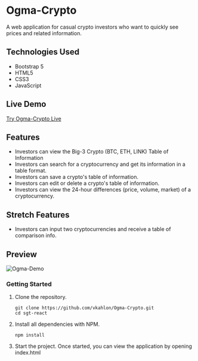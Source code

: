 # Ogma-Crypto

A web application for casual crypto investors who want to quickly see prices and related information.

## Technologies Used

- Bootstrap 5
- HTML5
- CSS3
- JavaScript

## Live Demo

[Try Ogma-Crypto Live](https://vkahlon.github.io/Ogma-Crypto/)

## Features

- Investors can view the Big-3 Crypto (BTC, ETH, LINK) Table of Information
- Investors can search for a cryptocurrency and get its information in a table format.
- Investors can save a crypto's table of information.
- Investors can edit or delete a crypto's table of information.
- Investors can view the 24-hour differences (price, volume, market) of a cryptocurrency.

## Stretch Features

- Investors can input two cryptocurrencies and receive a table of comparison info.


## Preview

![Ogma-Demo](https://user-images.githubusercontent.com/47346471/157322060-6b0f56e2-b066-4e94-b7f5-7ca74f4469bc.gif)



### Getting Started

1. Clone the repository.

    ```shell
    git clone https://github.com/vkahlon/Ogma-Crypto.git
    cd sgt-react
    ```

2. Install all dependencies with NPM.

    ```shell
    npm install
    ```
    
3. Start the project. Once started, you can view the application by opening index.html
